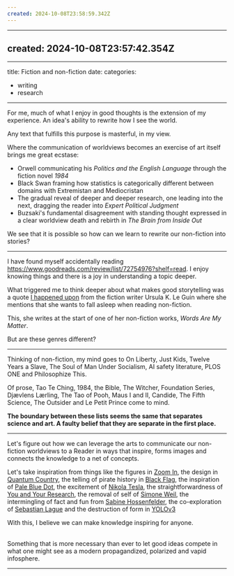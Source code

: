 ```yaml
---
created: 2024-10-08T23:58:59.342Z
---
```

---
created: 2024-10-08T23:57:42.354Z
---
---
title: Fiction and non-fiction
date: 
categories:
  - writing
  - research
---
For me, much of what I enjoy in good thoughts is the extension of my experience. An idea's ability to rewrite how I see the world.

Any text that fulfills this purpose is masterful, in my view.

Where the communication of worldviews becomes an exercise of art itself brings me great ecstase:
- Orwell communicating his *Politics and the English Language* through the fiction novel *1984*
- Black Swan framing how statistics is categorically different between domains with Extremistan and Mediocristan
- The gradual reveal of deeper and deeper research, one leading into the next, dragging the reader into *Expert Political Judgment*
- Buzsaki's fundamental disagreement with standing thought expressed in a clear worldview death and rebirth in *The Brain from Inside Out*

We see that it is possible so how can we learn to rewrite our non-fiction into stories?

---

I have found myself accidentally reading https://www.goodreads.com/review/list/72754976?shelf=read. I enjoy knowing things and there is a joy in understanding a topic deeper. 

What triggered me to think deeper about what makes good storytelling was a quote [I happened upon](https://tinhouse.com/podcast/ursula-k-le-guin-words-are-my-matter/) from the fiction writer Ursula K. Le Guin where she mentions that she wants to fall asleep when reading non-fiction.

This, she writes at the start of one of her non-fiction works, *Words Are My Matter*.

But are these genres different?

---

Thinking of non-fiction, my mind goes to On Liberty, Just Kids, Twelve Years a Slave, The Soul of Man Under Socialism, AI safety literature, PLOS ONE and Philosophize This.

Of prose, Tao Te Ching, 1984, the Bible, The Witcher, Foundation Series, Djævlens Lærling, The Tao of Pooh, Maus I and II, Candide, The Fifth Science, The Outsider and Le Petit Prince come to mind.

**The boundary between these lists seems the same that separates science and art. A faulty belief that they are separate in the first place.**

---

Let's figure out how we can leverage the arts to communicate our non-fiction worldviews to a Reader in ways that inspire, forms images and connects the knowledge to a net of concepts.

Let's take inspiration from things like the figures in [Zoom In](https://distill.pub/2020/circuits/zoom-in/), the design in [Quantum Country]([https://quantum.country/](https://quantum.country/qcvc)), the telling of pirate history in [Black Flag](https://www.wikiwand.com/de/Assassin%E2%80%99s_Creed_IV:_Black_Flag), the inspiration of [Pale Blue Dot](https://youtu.be/wupToqz1e2g), the excitement of [Nikola Tesla](https://www.wikiwand.com/en/My_Inventions:_The_Autobiography_of_Nikola_Tesla), the straightforwardness of [You and Your Research](https://www.youtube.com/watch?v=a1zDuOPkMSw), the removal of self of [Simone Weil](https://plato.stanford.edu/entries/simone-weil/), the intermingling of fact and fun from [Sabine Hossenfelder](https://www.youtube.com/watch?v=oruA427cpTg), the co-exploration of [Sebastian Lague](https://www.youtube.com/c/SebastianLague) and the destruction of form in [YOLOv3](https://arxiv.org/abs/1804.02767)




With this, I believe we can make knowledge inspiring for anyone.


\
Something that is more necessary than ever to let good ideas compete in what one might see as a modern propagandized, polarized and vapid infosphere.

---

